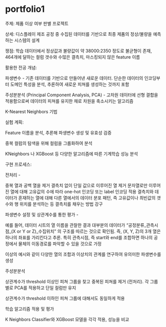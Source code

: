 # portfolio1

주제: 제품 이상 여부 판별 프로젝트

상세: 디스플레이 제조 공정 중 수집된 데이터를 기반으로 최종 제품의 정상/불량을 예측하는 시스템의 설계

쟁점: 학습 데이터에서 정상값과 불량값이 약 38000:2350 정도로 불균형이 존재, 464개에 달하는 컬럼 갯수와 수많은 결측치, 마스킹되지 않은 feature 이름

활용한 전공 개념: 

파생변수 - 기존 데이터를 기반으로 만들어낸 새로운 데이터. 단순한 데이터의 인코딩부터 도메인 특성을 분석, 추론하여 새로운 피쳐를 생성하는 것까지 포함

주성분분석 (Principal Component Analysis, PCA) - 고차원 데이터에 선형 결합을 적용함으로써 데이터의 피쳐를 유지한 채로 차원을 축소시키는 알고리즘

K-Nearest Neighbors 기법

실험 계획:

Feature 이름을 분석, 추론해 파생변수 생성 및 유효성 검증

중복 컬럼의 탐색을 위해 컬럼을 그룹화하여 분석

KNeighbors 나 XGBoost 등 다양한 알고리즘에 따른 기계학습 성능 분석


구현 프로세스:

전처리 - 

중복 열과 공백 열을 제거
결측치 없이 단일 값으로 이루어진 열 제거
문자열로만 이루어진 열에 대해 고유값의 수에 따라 one-hot 인코딩 또는 label 인코딩 적용
결측치와 데이터가 혼재하는 열에 대해 다른 열에서의 데이터 분포 패턴, 즉 고유값이나 최빈값의 갯수와 행 위치를 분석하는 등 결측치를 채우는 방법 강구


파생변수 설정 및 상관계수를 통한 평가 - 

예를 들어, 데이터 시트의 열 이름을 관찰한 결과 대부분의 데이터가 “공정분류_관측시점_(X or Y or Z)_수집위치” 의 구조를 따르는 것으로 확인됨. 
즉, (X, Y, Z)의 3개 열은 하나의 좌표를 가리킨다고 추론. 
특히 관측시점, 즉 start와 end를 조합하면 하나의 공정에서 물체의 이동경로를 파악할 수 있을 것으로 가정

이상의 예시와 같이 다양한 열의 조합과 이상치의 관계를 연구하여 유의미한 파생변수를 생성


주성분분석

상관계수가 threshold 이상인 피쳐 그룹을 찾고 중복된 피쳐를 제거 (전처리). 
각 그룹별로 PCA를 적용하고 단일 컬럼만 유지

상관계수가 threshold 이하인 피쳐 그룹에 대해서도 동일하게 적용


학습 알고리즘 적용 및 평가

K Neighbors Classifier와 XGBoost 모델을 각각 적용, 성능을 비교


